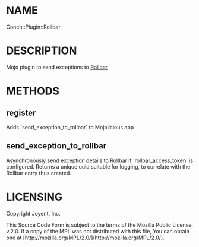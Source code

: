 # NAME

Conch::Plugin::Rollbar

# DESCRIPTION

Mojo plugin to send exceptions to [Rollbar](https://rollbar.com)

# METHODS

## register

Adds \`send\_exception\_to\_rollbar\` to Mojolicious app

## send\_exception\_to\_rollbar

Asynchronously send exception details to Rollbar if 'rollbar\_access\_token' is
configured. Returns a unique uuid suitable for logging, to correlate with the
Rollbar entry thus created.

# LICENSING

Copyright Joyent, Inc.

This Source Code Form is subject to the terms of the Mozilla Public License,
v.2.0. If a copy of the MPL was not distributed with this file, You can obtain
one at [http://mozilla.org/MPL/2.0/](http://mozilla.org/MPL/2.0/).
